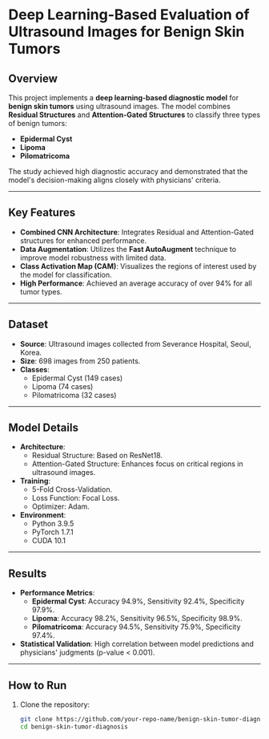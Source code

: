 # Deep Learning-Based Evaluation of Ultrasound Images for Benign Skin Tumors

## Overview
This project implements a **deep learning-based diagnostic model** for **benign skin tumors** using ultrasound images. The model combines **Residual Structures** and **Attention-Gated Structures** to classify three types of benign tumors:  
- **Epidermal Cyst**  
- **Lipoma**  
- **Pilomatricoma**  

The study achieved high diagnostic accuracy and demonstrated that the model's decision-making aligns closely with physicians' criteria.

---

## Key Features
- **Combined CNN Architecture**: Integrates Residual and Attention-Gated structures for enhanced performance.  
- **Data Augmentation**: Utilizes the **Fast AutoAugment** technique to improve model robustness with limited data.  
- **Class Activation Map (CAM)**: Visualizes the regions of interest used by the model for classification.  
- **High Performance**: Achieved an average accuracy of over 94% for all tumor types.  

---

## Dataset
- **Source**: Ultrasound images collected from Severance Hospital, Seoul, Korea.  
- **Size**: 698 images from 250 patients.  
- **Classes**:  
  - Epidermal Cyst (149 cases)  
  - Lipoma (74 cases)  
  - Pilomatricoma (32 cases)  

---

## Model Details
- **Architecture**:  
  - Residual Structure: Based on ResNet18.  
  - Attention-Gated Structure: Enhances focus on critical regions in ultrasound images.  
- **Training**:  
  - 5-Fold Cross-Validation.  
  - Loss Function: Focal Loss.  
  - Optimizer: Adam.  
- **Environment**:  
  - Python 3.9.5  
  - PyTorch 1.7.1  
  - CUDA 10.1  

---

## Results
- **Performance Metrics**:  
  - **Epidermal Cyst**: Accuracy 94.9%, Sensitivity 92.4%, Specificity 97.9%.  
  - **Lipoma**: Accuracy 98.2%, Sensitivity 96.5%, Specificity 98.9%.  
  - **Pilomatricoma**: Accuracy 94.5%, Sensitivity 75.9%, Specificity 97.4%.  
- **Statistical Validation**: High correlation between model predictions and physicians' judgments (p-value < 0.001).  

---

## How to Run
1. Clone the repository:
   ```bash
   git clone https://github.com/your-repo-name/benign-skin-tumor-diagnosis.git
   cd benign-skin-tumor-diagnosis
